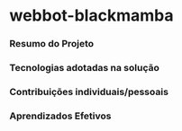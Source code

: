 # webbot-blackmamba

### Resumo do Projeto

### Tecnologias adotadas na solução

### Contribuições individuais/pessoais

### Aprendizados Efetivos

